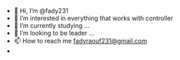 - 👋 Hi, I’m @fady231
- 👀 I’m interested in everything that works with controller 
- 🌱 I’m currently studying ...
- 💞️ I’m looking to be leader  ...
- 📫 How to reach me fadyraouf231@gmail.com
-

<!---
fady231/fady231 is a ✨ special ✨ repository because its `README.md` (this file) appears on your GitHub profile.
You can click the Preview link to take a look at your changes.
--->
